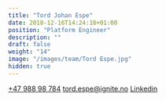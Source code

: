 ```yaml
---
title: "Tord Johan Espe"
date: 2018-12-16T14:24:18+01:00
position: "Platform Engineer"
description: ""
draft: false
weight: "14"
image: "/images/team/Tord Espe.jpg"
hidden: true
---
```


<a class="phoneto" href="tel:+47 988 98 784"><i class="fas fa-phone"></i>+47 988 98 784</a>
<a class="mailto" href="mailto:tord.espe@ignite.no"><i class="fas fa-envelope"></i></i>tord.espe@ignite.no</a>
<a class="mailto" target="_blank" href="https://www.linkedin.com/in/tjespe/"><i class="fab fa-linkedin-in"></i>Linkedin</a>
